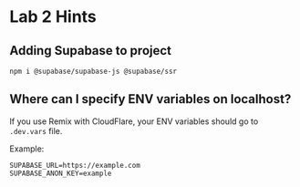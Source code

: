 # Lab 2 Hints

## Adding Supabase to project

```
npm i @supabase/supabase-js @supabase/ssr
```

## Where can I specify ENV variables on localhost?

If you use Remix with CloudFlare, your ENV variables should go to `.dev.vars` file.

Example:
```
SUPABASE_URL=https://example.com
SUPABASE_ANON_KEY=example
```
